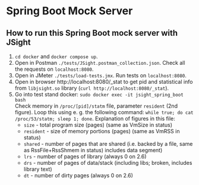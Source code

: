 # Spring Boot Mock Server

## How to run this Spring Boot mock server with JSight

1. `cd docker` and `docker compose up`.
2. Open in Postman `./tests/JSight.postman_collection.json`. Check all the requests on `localhost:8080`.
3. Open in JMeter `./tests/load-tests.jmx`. Run tests on `localhost:8080`.
4. Open in browser http://localhost:8080/_stat to get pid and statistical info from `libjsight.so` library (`curl http://localhost:8080/_stat`).
5. Go into test stand docker: `sudo docker exec -it jsight_spring_boot bash`  
   Check memory in `/proc/[pid]/statm` file, parameter `resident` (2nd figure).
   Loop this using e. g. the following command: `while true; do cat /proc/53/statm; sleep 1; done`.
   Explanation of figures in this file:
   - `size` - total program size (pages) (same as VmSize in status)
   - `resident` - size of memory portions (pages) (same as VmRSS in status)
   - `shared` - number of pages that are shared (i.e. backed by a file, same as RssFile+RssShmem in status) includes data segment)
   - `lrs` - number of pages of library (always 0 on 2.6)
   - `drs` - number of pages of data/stack (including libs; broken, includes library text)
   - `dt` - number of dirty pages (always 0 on 2.6)


